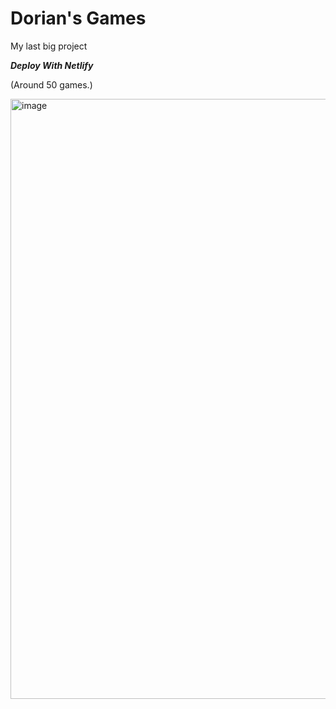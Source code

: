 # Dorian's Games

My last big project

***Deploy With Netlify***

(Around 50 games.)

<img width="960" alt="image" src="https://github.com/Tacogamerman/Dorians-Games/assets/119009502/ca6a19fc-4258-49d3-befa-7641ca293f14">


